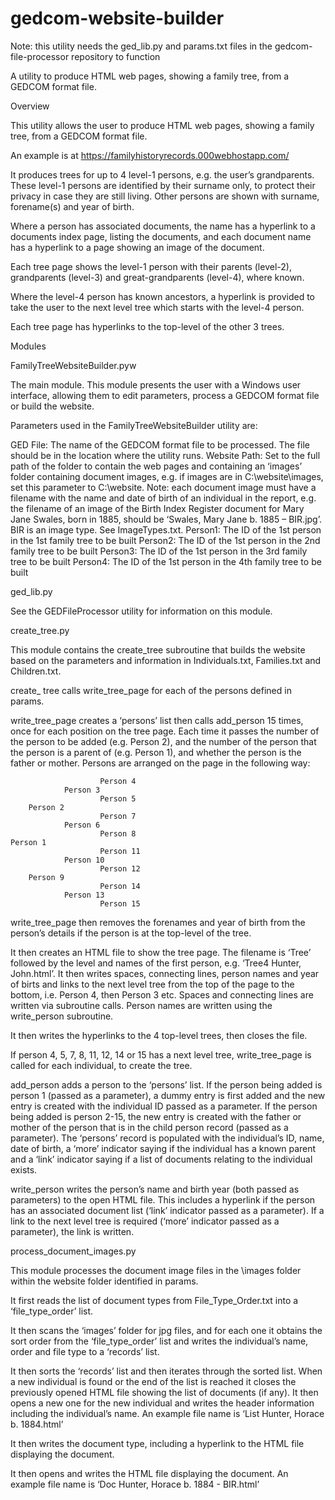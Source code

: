 # gedcom-website-builder

Note: this utility needs the ged_lib.py and params.txt files in the gedcom-file-processor repository to function

A utility to produce HTML web pages, showing a family tree, from a GEDCOM format file.

Overview

This utility allows the user to produce HTML web pages, showing a family tree, from a GEDCOM format file.

An example is at https://familyhistoryrecords.000webhostapp.com/ 

It produces trees for up to 4 level-1 persons, e.g. the user’s grandparents. These level-1 persons are identified by their surname only, to protect their privacy in case they are still living. Other persons are shown with surname, forename(s) and year of birth. 

Where a person has associated documents, the name has a hyperlink to a documents index page, listing the documents, and each document name has a hyperlink to a page showing an image of the document.

Each tree page shows the level-1 person with their parents (level-2), grandparents (level-3) and great-grandparents (level-4), where known.

Where the level-4 person has known ancestors, a hyperlink is provided to take the user to the next level tree which starts with the level-4 person.

Each tree page has hyperlinks to the top-level of the other 3 trees. 

Modules

FamilyTreeWebsiteBuilder.pyw

The main module. This module presents the user with a Windows user interface, allowing them to edit parameters, process a GEDCOM format file or build the website.

Parameters used in the FamilyTreeWebsiteBuilder utility are:

GED File: The name of the GEDCOM format file to be processed. The file should be in the location where the utility runs.
Website Path: Set to the full path of the folder to contain the web pages and containing an ‘images’ folder containing document images, e.g. if images are in C:\website\images, set this parameter to C:\website. Note: each document image must have a filename with the name and date of birth of an individual in the report, e.g. the filename of an image of the Birth Index Register document for Mary Jane Swales, born in 1885, should be ‘Swales, Mary Jane b. 1885 – BIR.jpg’. BIR is an image type. See ImageTypes.txt.
Person1: The ID of the 1st person in the 1st family tree to be built
Person2: The ID of the 1st person in the 2nd family tree to be built
Person3: The ID of the 1st person in the 3rd family tree to be built
Person4: The ID of the 1st person in the 4th family tree to be built

ged_lib.py

See the GEDFileProcessor utility for information on this module.

create_tree.py

This module contains the create_tree subroutine that builds the website based on the parameters and information in Individuals.txt, Families.txt and Children.txt.

create_ tree calls write_tree_page for each of the persons defined in params.

write_tree_page creates a ‘persons’ list then calls add_person 15 times, once for each position on the tree page. Each time it passes the number of the person to be added (e.g. Person 2), and the number of the person that the person is a parent of (e.g. Person 1), and whether the person is the father or mother. Persons are arranged on the page in the following way:

						Person 4
				Person 3
						Person 5
		Person 2	
						Person 7
				Person 6
						Person 8
	Person 1	
						Person 11
				Person 10
						Person 12
		Person 9	
						Person 14
				Person 13
						Person 15

write_tree_page then removes the forenames and year of birth from the person’s details if the person is at the top-level of the tree.
	
It then creates an HTML file to show the tree page. The filename is ‘Tree’ followed by the level and names of the first person, e.g. ‘Tree4 Hunter, John.html’. It then writes spaces, connecting lines, person names and year of birts and links to the next level tree from the top of the page to the bottom, i.e. Person 4, then Person 3 etc. Spaces and connecting lines are written via subroutine calls. Person names are written using the write_person subroutine.

It then writes the hyperlinks to the 4 top-level trees, then closes the file.

If person 4, 5, 7, 8, 11, 12, 14 or 15 has a next level tree, write_tree_page is called for each individual, to create the tree.

add_person adds a person to the ‘persons’ list. If the person being added is person 1 (passed as a parameter), a dummy entry is first added and the new entry is created with the individual ID passed as a parameter. If the person being added is person 2-15, the new entry is created with the father or mother of the person that is in the child person record (passed as a parameter). The ‘persons’ record is populated with the individual’s ID, name, date of birth, a ‘more’ indicator saying if the individual has a known parent and a ‘link’ indicator saying if a list of documents relating to the individual exists.

write_person writes the person’s name and birth year (both passed as parameters) to the open HTML file. This includes a hyperlink if the person has an associated document list (‘link’ indicator passed as a parameter). If a link to the next level tree is required (‘more’ indicator passed as a parameter), the link is written.

process_document_images.py

This module processes the document image files in the \images folder within the website folder identified in params.

It first reads the list of document types from File_Type_Order.txt into a ‘file_type_order’ list. 

It then scans the ‘images’ folder for jpg files, and for each one it obtains the sort order from the ‘file_type_order’ list and writes the individual’s name, order and file type to a ‘records’ list.

It then sorts the ‘records’ list and then iterates through the sorted list. When a new individual is found or the end of the list is reached it closes the previously opened HTML file showing the list of documents (if any). It then opens a new one for the new individual and writes the header information including the individual’s name. An example file name is ‘List Hunter, Horace b. 1884.html’

It then writes the document type, including a hyperlink to the HTML file displaying the document.

It then opens and writes the HTML file displaying the document. An example file name is ‘Doc Hunter, Horace b. 1884 - BIR.html’
